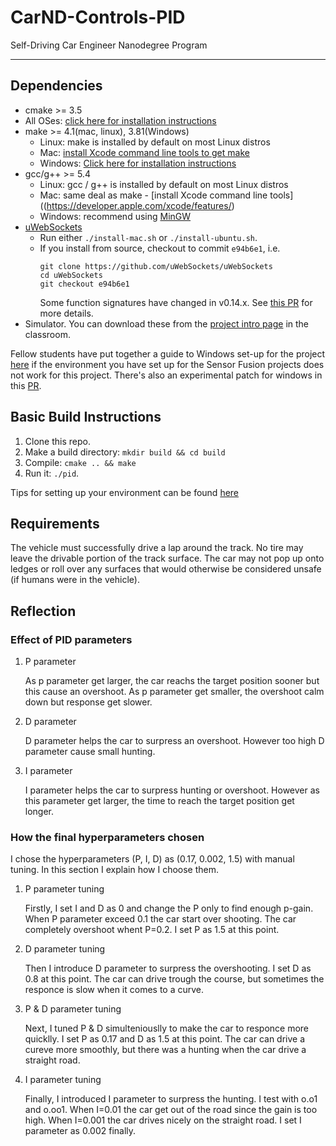 # CarND-Controls-PID
Self-Driving Car Engineer Nanodegree Program

---

## Dependencies

* cmake >= 3.5
 * All OSes: [click here for installation instructions](https://cmake.org/install/)
* make >= 4.1(mac, linux), 3.81(Windows)
  * Linux: make is installed by default on most Linux distros
  * Mac: [install Xcode command line tools to get make](https://developer.apple.com/xcode/features/)
  * Windows: [Click here for installation instructions](http://gnuwin32.sourceforge.net/packages/make.htm)
* gcc/g++ >= 5.4
  * Linux: gcc / g++ is installed by default on most Linux distros
  * Mac: same deal as make - [install Xcode command line tools]((https://developer.apple.com/xcode/features/)
  * Windows: recommend using [MinGW](http://www.mingw.org/)
* [uWebSockets](https://github.com/uWebSockets/uWebSockets)
  * Run either `./install-mac.sh` or `./install-ubuntu.sh`.
  * If you install from source, checkout to commit `e94b6e1`, i.e.
    ```
    git clone https://github.com/uWebSockets/uWebSockets 
    cd uWebSockets
    git checkout e94b6e1
    ```
    Some function signatures have changed in v0.14.x. See [this PR](https://github.com/udacity/CarND-MPC-Project/pull/3) for more details.
* Simulator. You can download these from the [project intro page](https://github.com/udacity/self-driving-car-sim/releases) in the classroom.

Fellow students have put together a guide to Windows set-up for the project [here](https://s3-us-west-1.amazonaws.com/udacity-selfdrivingcar/files/Kidnapped_Vehicle_Windows_Setup.pdf) if the environment you have set up for the Sensor Fusion projects does not work for this project. There's also an experimental patch for windows in this [PR](https://github.com/udacity/CarND-PID-Control-Project/pull/3).

## Basic Build Instructions

1. Clone this repo.
2. Make a build directory: `mkdir build && cd build`
3. Compile: `cmake .. && make`
4. Run it: `./pid`. 

Tips for setting up your environment can be found [here](https://classroom.udacity.com/nanodegrees/nd013/parts/40f38239-66b6-46ec-ae68-03afd8a601c8/modules/0949fca6-b379-42af-a919-ee50aa304e6a/lessons/f758c44c-5e40-4e01-93b5-1a82aa4e044f/concepts/23d376c7-0195-4276-bdf0-e02f1f3c665d)

## Requirements

The vehicle must successfully drive a lap around the track. No tire may leave the drivable portion of the track surface. The car may not pop up onto ledges or roll over any surfaces that would otherwise be considered unsafe (if humans were in the vehicle).

## Reflection

### Effect of PID parameters

1. P parameter

     As p parameter get larger, the car reachs the target position sooner but this cause an overshoot. As p parameter get smaller, the overshoot calm down but response get slower.
 
2. D parameter

     D parameter helps the car to surpress an overshoot. However too high D parameter cause small hunting.

3. I parameter

      I parameter helps the car to surpress hunting or overshoot. However as this parameter get larger, the time to reach the target position get longer.

### How the final hyperparameters chosen

I chose the hyperparameters (P, I, D) as (0.17, 0.002, 1.5) with manual tuning. In this section I explain how I choose them.

1. P parameter tuning

     Firstly, I set I and D as 0 and change the P only to find enough p-gain. When P parameter exceed 0.1 the car start over shooting. The car completely overshoot whent P=0.2. I set P as 1.5 at this point.

2. D parameter tuning

     Then I introduce D parameter to surpress the overshooting. I set D as 0.8 at this point. The car can drive trough the course, but sometimes the responce is slow when it comes to a curve.

3. P & D parameter tuning

     Next, I tuned P & D simulteniouslly to make the car to responce more quicklly. I set P as 0.17 and D as 1.5 at this point. The car can drive a cureve more smoothly, but there was a hunting when the car drive a straight road.
 
4. I parameter tuning

     Finally, I introduced I parameter to surpress the hunting. I test with o.o1 and o.oo1. When I=0.01 the car get out of the road since the gain is too high. When I=0.001 the car drives nicely on the straight road. I set I parameter as 0.002 finally.

